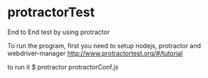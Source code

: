 # protractorTest
End to End test by using protractor

To run the program, first you need to setup nodejs, protractor and webdriver-manager 
http://www.protractortest.org/#/tutorial

to run it 
$ protractor protractorConf.js
